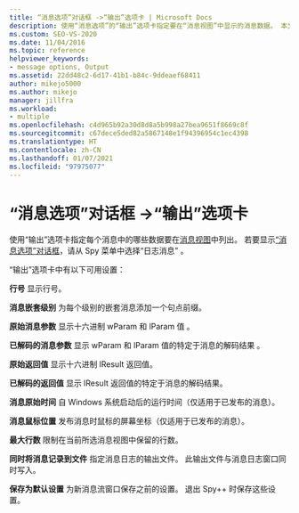 ```yaml
---
title: “消息选项”对话框 ->“输出”选项卡 | Microsoft Docs
description: 使用“消息选项”的“输出”选项卡指定要在“消息视图”中显示的消息数据。 本文介绍可用的设置。
ms.custom: SEO-VS-2020
ms.date: 11/04/2016
ms.topic: reference
helpviewer_keywords:
- message options, Output
ms.assetid: 22dd48c2-6d17-41b1-b84c-9ddeaef68411
author: mikejo5000
ms.author: mikejo
manager: jillfra
ms.workload:
- multiple
ms.openlocfilehash: c4d965b92a30d8d8a5b998a27bea9651f8669c8f
ms.sourcegitcommit: c67dece5ded82a5867148e1f94396954c1ec4398
ms.translationtype: HT
ms.contentlocale: zh-CN
ms.lasthandoff: 01/07/2021
ms.locfileid: "97975077"
---
```

# <a name="output-tab-message-options-dialog-box"></a>“消息选项”对话框 ->“输出”选项卡
使用“输出”选项卡指定每个消息中的哪些数据要在[消息视图](../debugger/messages-view.md)中列出。 若要显示[“消息选项”对话框](../debugger/message-options-dialog-box.md)，请从 Spy 菜单中选择“日志消息” 。

 “输出”选项卡中有以下可用设置：

 **行号** 显示行号。

 **消息嵌套级别** 为每个级别的嵌套消息添加一个句点前缀。

 **原始消息参数** 显示十六进制 wParam 和 lParam 值 。

 **已解码的消息参数** 显示 wParam 和 lParam 值的特定于消息的解码结果 。

 **原始返回值** 显示十六进制 lResult 返回值。

 **已解码的返回值** 显示 lResult 返回值的特定于消息的解码结果。

 **消息原始时间** 自 Windows 系统启动后的运行时间（仅适用于已发布的消息）。

 **消息鼠标位置** 发布消息时鼠标的屏幕坐标（仅适用于已发布的消息）。

 **最大行数** 限制在当前所选消息视图中保留的行数。

 **同时将消息记录到文件** 指定消息日志的输出文件。 此输出文件与消息日志窗口同时写入。

 **保存为默认设置** 为新消息流窗口保存之前的设置。 退出 Spy++ 时保存这些设置。